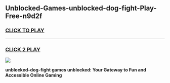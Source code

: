 
## Unblocked-Games-unblocked-dog-fight-Play-Free-n9d2f
<h3>
<a href="https://premium76.site?title=unblocked-dog-fight&ref=20M">CLICK TO PLAY</a></h3>
<hr>

<h3>
<a href="https://premium76.site?title=unblocked-dog-fight&ref=20M">CLICK 2 PLAY</a>
  
</h3>

<a href="https://premium76.site?title=unblocked-dog-fight&ref=19M"><img src="https://clearcache.store/games.png"></a>


**unblocked-dog-fight games unblocked: Your Gateway to Fun and Accessible Online Gaming**
